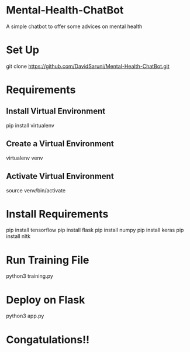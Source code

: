 # Mental-Health-ChatBot
A simple chatbot to offer some advices on mental health

# Set Up
  git clone https://github.com/DavidSaruni/Mental-Health-ChatBot.git

# Requirements

## Install Virtual Environment
  pip install virtualenv

## Create a Virtual Environment
  virtualenv venv
  
## Activate Virtual Environment
  source venv/bin/activate
  
# Install Requirements
  pip install tensorflow
  pip install flask
  pip install numpy
  pip install keras
  pip install nltk
  
# Run Training File
  python3 training.py

# Deploy on Flask
  python3 app.py

# Congatulations!!

